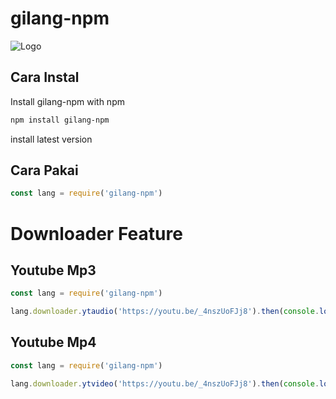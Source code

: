 # gilang-npm

![Logo](https://telegra.ph/file/bc2b3620665699a678aaa.png)

## Cara Instal

Install gilang-npm with npm

```bash
npm install gilang-npm
```
install latest version

## Cara Pakai

```javascript
const lang = require('gilang-npm')
```
# Downloader Feature
## Youtube Mp3

```javascript
const lang = require('gilang-npm')

lang.downloader.ytaudio('https://youtu.be/_4nszUoFJj8').then(console.log)
```

## Youtube Mp4

```javascript
const lang = require('gilang-npm')

lang.downloader.ytvideo('https://youtu.be/_4nszUoFJj8').then(console.log)
```
